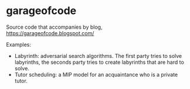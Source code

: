 # garageofcode
Source code that accompanies by blog, https://garageofcode.blogspot.com/

Examples:
- Labyrinth: adversarial search algorithms. The first party tries to solve labyrinths, the seconds party tries to create labyrinths that are hard to solve.
- Tutor scheduling: a MIP model for an acquaintance who is a private tutor.
